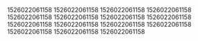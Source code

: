 1526022061158
1526022061158
1526022061158
1526022061158
1526022061158
1526022061158
1526022061158
1526022061158
1526022061158
1526022061158
1526022061158
1526022061158
1526022061158
1526022061158
1526022061158